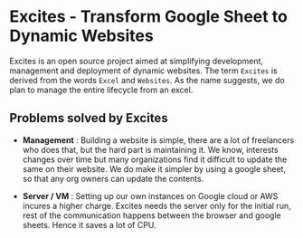 # Excites - Transform Google Sheet to Dynamic Websites
Excites is an open source project aimed at simplifying development, management and deployment of dynamic websites. The term `Excites` is derived from the words `Excel` and `Websites`. As the name suggests, we do plan to manage the entire lifecycle from an excel.

## Problems solved by Excites
* **Management** :
    Building a website is simple, there are a lot of freelancers who does that, but the hard part is maintaining it. We know, interests changes over time but many organizations find it difficult to update the same on their website. We do make it simpler by using a google sheet, so that any org owners can update the contents.

* **Server / VM** :
    Setting up our own instances on Google cloud or AWS incures a higher charge. Excites needs the server only for the initial run, rest of the communication happens between the browser and google sheets. Hence it saves a lot of CPU.

 